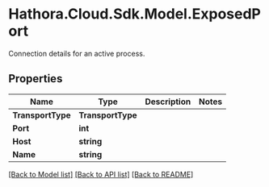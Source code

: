 # Hathora.Cloud.Sdk.Model.ExposedPort
Connection details for an active process.

## Properties

Name | Type | Description | Notes
------------ | ------------- | ------------- | -------------
**TransportType** | **TransportType** |  | 
**Port** | **int** |  | 
**Host** | **string** |  | 
**Name** | **string** |  | 

[[Back to Model list]](../README.md#documentation-for-models) [[Back to API list]](../README.md#documentation-for-api-endpoints) [[Back to README]](../README.md)

